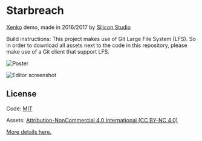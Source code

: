# Starbreach

[Xenko](https://xenko.com) demo, made in 2016/2017 by [Silicon Studio](https://www.siliconstudio.co.jp)

Build instructions: This project makes use of Git Large File System (LFS). So in order to download all assets next to the code in this repository, please make use of a Git client that support LFS. 


![Poster](poster.jpg)

![Editor screenshot](editor_screenshot.jpg)

## License

Code: [MIT](https://opensource.org/licenses/MIT)

Assets: [Attribution-NonCommercial 4.0 International (CC BY-NC 4.0)](https://creativecommons.org/licenses/by-nc/4.0/)

[More details here.](LICENSE.md)
